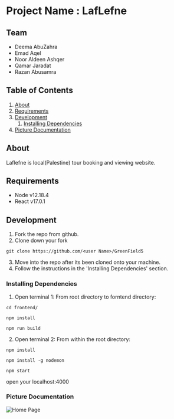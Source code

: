 # Project Name : LafLefne 

## Team
  - Deema AbuZahra
  - Emad Aqel
  - Noor Aldeen Ashqer 
  - Qamar Jaradat
  - Razan Abusamra

## Table of Contents

1. [About](#about)
1. [Requirements](#requirements)
1. [Development](#development)
    1. [Installing Dependencies](#installing-dependencies)
1. [Picture Documentation](#documentation)

## About
Laflefne is local(Palestine) tour booking and viewing website.

## Requirements

- Node v12.18.4
- React v17.0.1

## Development

1. Fork the repo from github.
2. Clone down your fork
```
git clone https://github.com/<user Name>/GreenField5
```
3. Move into the repo after its been cloned onto your machine.
4. Follow the instructions in the 'Installing Dependencies' section.

### Installing Dependencies

1. Open terminal 1: From root directory to forntend directory:
```
cd frontend/
```
```
npm install
```
```
npm run build
```
2. Open terminal 2: From within the root directory:
```
npm install
```
```
npm install -g nodemon
```
```
npm start 
```
open your localhost:4000

### Picture Documentation
![Home Page](https://i.imgur.com/T6WHKg9.png)


